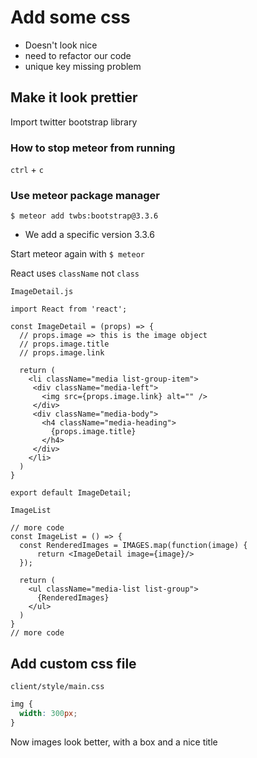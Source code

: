 # Add some css
* Doesn't look nice
* need to refactor our code
* unique key missing problem

## Make it look prettier
Import twitter bootstrap library

### How to stop meteor from running 
`ctrl` + `c`

### Use meteor package manager
`$ meteor add twbs:bootstrap@3.3.6`

* We add a specific version 3.3.6

Start meteor again with `$ meteor`

React uses `className` not `class`

`ImageDetail.js`

```
import React from 'react';

const ImageDetail = (props) => {
  // props.image => this is the image object
  // props.image.title
  // props.image.link

  return (
    <li className="media list-group-item">
     <div className="media-left">
       <img src={props.image.link} alt="" />
     </div>
     <div className="media-body">
       <h4 className="media-heading">
         {props.image.title}
       </h4>
     </div>
    </li>
  )
}

export default ImageDetail;
```

`ImageList`

```
// more code
const ImageList = () => {
  const RenderedImages = IMAGES.map(function(image) {
      return <ImageDetail image={image}/>
  });

  return (
    <ul className="media-list list-group">
      {RenderedImages}
    </ul>
  )
}
// more code
```

## Add custom css file
`client/style/main.css`

```css
img {
  width: 300px;
}
```

Now images look better, with a box and a nice title

